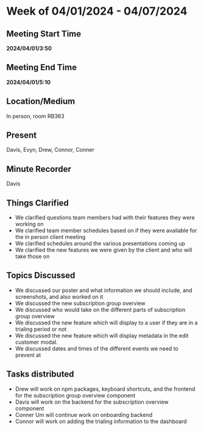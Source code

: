 # Week of 04/01/2024 - 04/07/2024

## Meeting Start Time

**2024/04/01/3:50**

## Meeting End Time

**2024/04/01/5:10**

## Location/Medium

In person, room RB363

## Present

Davis, Evyn, Drew, Connor, Conner

## Minute Recorder

Davis

## Things Clarified
- We clarified questions team members had with their features they were working on
- We clarified team member schedules based on if they were available for the in person client meeting
- We clarified schedules around the various presentations coming up
- We clarified the new features we were given by the client and who will take those on

## Topics Discussed
- We discussed our poster and what information we should include, and screenshots, and also worked on it
- We discussed the new subscription group overview
- We discussed who would take on the different parts of subscription group overview
- We discussed the new feature which will display to a user if they are in a trialing period or not
- We discussed the new feature which will display metadata in the edit customer modal.
- We discussed dates and times of the different events we need to prevent at

## Tasks distributed
- Drew will work on npm packages, keyboard shortcuts, and the frontend for the subscription group overview component
- Davis will work on the backend for the subscription overview component
- Conner Um will continue work on onboarding backend
- Connor will work on adding the trialing information to the dashboard

